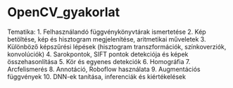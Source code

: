 # OpenCV_gyakorlat

Tematika:
    1. Felhasználandó függvénykönyvtárak ismertetése
    2. Kép betöltése, kép és hisztogram megjelenítése, aritmetikai műveletek
    3. Különböző képszűrési lépések (hisztogram transzformációk, színkoverziók, konvolúciók)
    4. Sarokpontok, SIFT pontok detekciója és képek összehasonlítása
    5. Kör és egyenes detekciók
    6. Homográfia
    7. Arcfelismerés
    8. Annotáció, Roboflow használata
    9. Augmentációs függvények
    10. DNN-ek tanítása, inferenciák és kiértékelések
